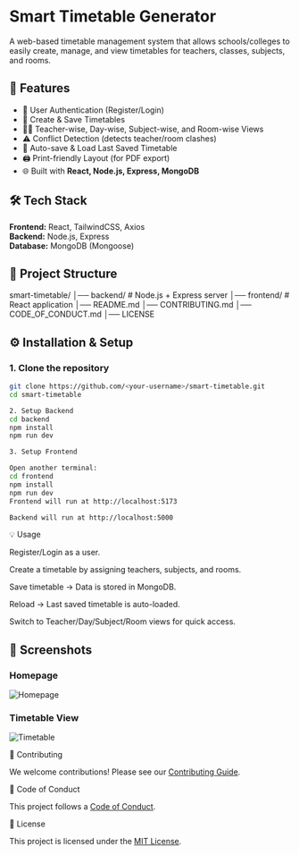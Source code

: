 
# Smart Timetable Generator

A web-based timetable management system that allows schools/colleges to easily create, manage, and view timetables for teachers, classes, subjects, and rooms.

## 🚀 Features
- 🔐 User Authentication (Register/Login)
- 📅 Create & Save Timetables
- 👨‍🏫 Teacher-wise, Day-wise, Subject-wise, and Room-wise Views
- ⚠️ Conflict Detection (detects teacher/room clashes)
- 💾 Auto-save & Load Last Saved Timetable
- 🖨️ Print-friendly Layout (for PDF export)
- 🌐 Built with **React, Node.js, Express, MongoDB**

## 🛠️ Tech Stack
**Frontend:** React, TailwindCSS, Axios  
**Backend:** Node.js, Express  
**Database:** MongoDB (Mongoose)  

## 📂 Project Structure
smart-timetable/
│── backend/ # Node.js + Express server
│── frontend/ # React application
│── README.md
│── CONTRIBUTING.md
│── CODE_OF_CONDUCT.md
│── LICENSE

## ⚙️ Installation & Setup

### 1. Clone the repository
```bash
git clone https://github.com/<your-username>/smart-timetable.git
cd smart-timetable

2. Setup Backend
cd backend
npm install
npm run dev

3. Setup Frontend

Open another terminal:
cd frontend
npm install
npm run dev
Frontend will run at http://localhost:5173

Backend will run at http://localhost:5000
```

💡 Usage

Register/Login as a user.

Create a timetable by assigning teachers, subjects, and rooms.

Save timetable → Data is stored in MongoDB.

Reload → Last saved timetable is auto-loaded.

Switch to Teacher/Day/Subject/Room views for quick access.


## 📸 Screenshots

### Homepage
![Homepage](./assets/app-homepage.jpeg)

### Timetable View
![Timetable](./assets/timetable-view.jpeg)


🤝 Contributing

We welcome contributions! Please see our [Contributing Guide](CONTRIBUTING.md).

📜 Code of Conduct

This project follows a [Code of Conduct](CODE_OF_CONDUCT.md).

📄 License

This project is licensed under the [MIT License](LICENSE).




